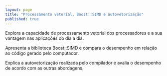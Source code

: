 ```yaml
---
layout: page
title: "Processamento vetorial, Boost::SIMD e autovetorização"
published: true
---
```

Explora a capacidade de processamento vetorial dos processadores e a sua vantagem nas aplicações do dia a dia.

Apresenta a biblioteca Boost::SIMD e compara o desempenho em relação ao código gerado pelo computador.

Explica a autovetorização realizada pelo compilador e avalia o desempenho de acordo com as outras abordagens.
